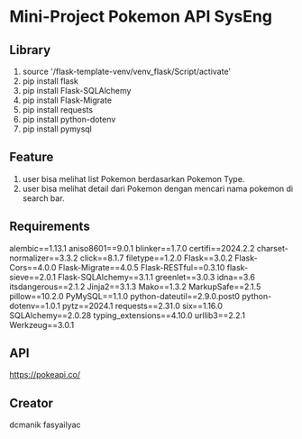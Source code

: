# Mini-Project Pokemon API SysEng

## Library
1. source '/flask-template-venv/venv_flask/Script/activate'
2. pip install flask 
3. pip install Flask-SQLAlchemy
5. pip install Flask-Migrate
6. pip install requests
7. pip install python-dotenv
8. pip install pymysql

## Feature
1. user bisa melihat list Pokemon berdasarkan Pokemon Type.
2. user bisa melihat detail dari Pokemon dengan mencari nama pokemon di search bar.

## Requirements
alembic==1.13.1
aniso8601==9.0.1
blinker==1.7.0
certifi==2024.2.2
charset-normalizer==3.3.2
click==8.1.7
filetype==1.2.0
Flask==3.0.2
Flask-Cors==4.0.0
Flask-Migrate==4.0.5
Flask-RESTful==0.3.10
flask-sieve==2.0.1
Flask-SQLAlchemy==3.1.1
greenlet==3.0.3
idna==3.6
itsdangerous==2.1.2
Jinja2==3.1.3
Mako==1.3.2
MarkupSafe==2.1.5
pillow==10.2.0
PyMySQL==1.1.0
python-dateutil==2.9.0.post0
python-dotenv==1.0.1
pytz==2024.1
requests==2.31.0
six==1.16.0
SQLAlchemy==2.0.28
typing_extensions==4.10.0
urllib3==2.2.1
Werkzeug==3.0.1

## API
https://pokeapi.co/

## Creator
dcmanik
fasyailyac
